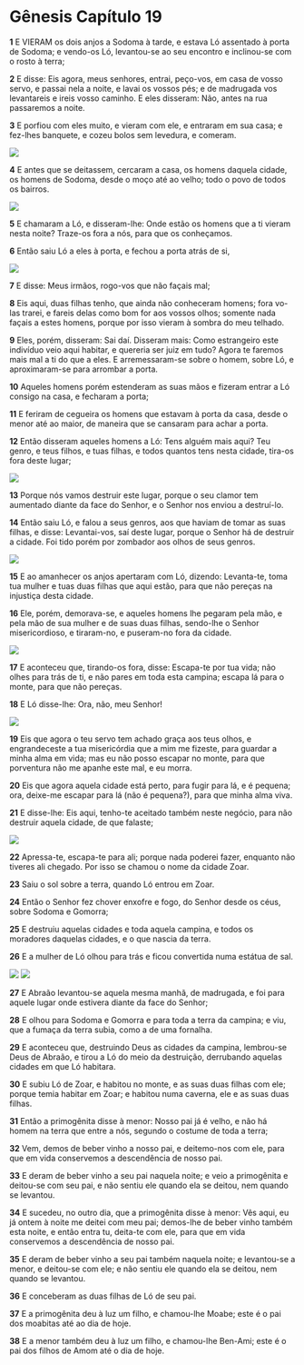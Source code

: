 # Gênesis Capítulo 19

**1** 	E VIERAM os dois anjos a Sodoma à tarde, e estava Ló assentado à porta de Sodoma; e vendo-os Ló, levantou-se ao seu encontro e inclinou-se com o rosto à terra;

**2** 	E disse: Eis agora, meus senhores, entrai, peço-vos, em casa de vosso servo, e passai nela a noite, e lavai os vossos pés; e de madrugada vos levantareis e ireis vosso caminho. E eles disseram: Não, antes na rua passaremos a noite.

**3** 	E porfiou com eles muito, e vieram com ele, e entraram em sua casa; e fez-lhes banquete, e cozeu bolos sem levedura, e comeram.

![](../Images/SweetPublishing/1-19-1.jpg) 

**4** 	E antes que se deitassem, cercaram a casa, os homens daquela cidade, os homens de Sodoma, desde o moço até ao velho; todo o povo de todos os bairros.

![](../Images/SweetPublishing/1-19-2.jpg) 

**5** 	E chamaram a Ló, e disseram-lhe: Onde estão os homens que a ti vieram nesta noite? Traze-os fora a nós, para que os conheçamos.

**6** 	Então saiu Ló a eles à porta, e fechou a porta atrás de si,

![](../Images/SweetPublishing/1-19-3.jpg) 

**7** 	E disse: Meus irmãos, rogo-vos que não façais mal;

**8** 	Eis aqui, duas filhas tenho, que ainda não conheceram homens; fora vo-las trarei, e fareis delas como bom for aos vossos olhos; somente nada façais a estes homens, porque por isso vieram à sombra do meu telhado.

**9** 	Eles, porém, disseram: Sai daí. Disseram mais: Como estrangeiro este indivíduo veio aqui habitar, e quereria ser juiz em tudo? Agora te faremos mais mal a ti do que a eles. E arremessaram-se sobre o homem, sobre Ló, e aproximaram-se para arrombar a porta.

**10** 	Aqueles homens porém estenderam as suas mãos e fizeram entrar a Ló consigo na casa, e fecharam a porta;

**11** 	E feriram de cegueira os homens que estavam à porta da casa, desde o menor até ao maior, de maneira que se cansaram para achar a porta.

**12** 	Então disseram aqueles homens a Ló: Tens alguém mais aqui? Teu genro, e teus filhos, e tuas filhas, e todos quantos tens nesta cidade, tira-os fora deste lugar;

![](../Images/SweetPublishing/1-19-5.jpg) 

**13** 	Porque nós vamos destruir este lugar, porque o seu clamor tem aumentado diante da face do Senhor, e o Senhor nos enviou a destruí-lo.

**14** 	Então saiu Ló, e falou a seus genros, aos que haviam de tomar as suas filhas, e disse: Levantai-vos, saí deste lugar, porque o Senhor há de destruir a cidade. Foi tido porém por zombador aos olhos de seus genros.

![](../Images/SweetPublishing/1-19-6.jpg) 

**15** 	E ao amanhecer os anjos apertaram com Ló, dizendo: Levanta-te, toma tua mulher e tuas duas filhas que aqui estão, para que não pereças na injustiça desta cidade.

**16** 	Ele, porém, demorava-se, e aqueles homens lhe pegaram pela mão, e pela mão de sua mulher e de suas duas filhas, sendo-lhe o Senhor misericordioso, e tiraram-no, e puseram-no fora da cidade.

![](../Images/SweetPublishing/1-19-7.jpg) 

**17** 	E aconteceu que, tirando-os fora, disse: Escapa-te por tua vida; não olhes para trás de ti, e não pares em toda esta campina; escapa lá para o monte, para que não pereças.

**18** 	E Ló disse-lhe: Ora, não, meu Senhor!

![](../Images/SweetPublishing/1-19-9.jpg) 

**19** 	Eis que agora o teu servo tem achado graça aos teus olhos, e engrandeceste a tua misericórdia que a mim me fizeste, para guardar a minha alma em vida; mas eu não posso escapar no monte, para que porventura não me apanhe este mal, e eu morra.

**20** 	Eis que agora aquela cidade está perto, para fugir para lá, e é pequena; ora, deixe-me escapar para lá (não é pequena?), para que minha alma viva.

**21** 	E disse-lhe: Eis aqui, tenho-te aceitado também neste negócio, para não destruir aquela cidade, de que falaste;

![](../Images/SweetPublishing/1-19-8.jpg) 

**22** 	Apressa-te, escapa-te para ali; porque nada poderei fazer, enquanto não tiveres ali chegado. Por isso se chamou o nome da cidade Zoar.

**23** 	Saiu o sol sobre a terra, quando Ló entrou em Zoar.

**24** 	Então o Senhor fez chover enxofre e fogo, do Senhor desde os céus, sobre Sodoma e Gomorra;

**25** 	E destruiu aquelas cidades e toda aquela campina, e todos os moradores daquelas cidades, e o que nascia da terra.

**26** 	E a mulher de Ló olhou para trás e ficou convertida numa estátua de sal.

![](../Images/SweetPublishing/1-19-10.jpg) ![](../Images/SweetPublishing/1-19-11.jpg) 

**27** 	E Abraão levantou-se aquela mesma manhã, de madrugada, e foi para aquele lugar onde estivera diante da face do Senhor;

**28** 	E olhou para Sodoma e Gomorra e para toda a terra da campina; e viu, que a fumaça da terra subia, como a de uma fornalha.

**29** 	E aconteceu que, destruindo Deus as cidades da campina, lembrou-se Deus de Abraão, e tirou a Ló do meio da destruição, derrubando aquelas cidades em que Ló habitara.

**30** 	E subiu Ló de Zoar, e habitou no monte, e as suas duas filhas com ele; porque temia habitar em Zoar; e habitou numa caverna, ele e as suas duas filhas.

**31** 	Então a primogênita disse à menor: Nosso pai já é velho, e não há homem na terra que entre a nós, segundo o costume de toda a terra;

**32** 	Vem, demos de beber vinho a nosso pai, e deitemo-nos com ele, para que em vida conservemos a descendência de nosso pai.

**33** 	E deram de beber vinho a seu pai naquela noite; e veio a primogênita e deitou-se com seu pai, e não sentiu ele quando ela se deitou, nem quando se levantou.

**34** 	E sucedeu, no outro dia, que a primogênita disse à menor: Vês aqui, eu já ontem à noite me deitei com meu pai; demos-lhe de beber vinho também esta noite, e então entra tu, deita-te com ele, para que em vida conservemos a descendência de nosso pai.

**35** 	E deram de beber vinho a seu pai também naquela noite; e levantou-se a menor, e deitou-se com ele; e não sentiu ele quando ela se deitou, nem quando se levantou.

**36** 	E conceberam as duas filhas de Ló de seu pai.

**37** 	E a primogênita deu à luz um filho, e chamou-lhe Moabe; este é o pai dos moabitas até ao dia de hoje.

**38** 	E a menor também deu à luz um filho, e chamou-lhe Ben-Ami; este é o pai dos filhos de Amom até o dia de hoje.

